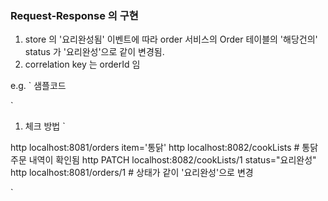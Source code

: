 ### Request-Response 의 구현

1. store 의 '요리완성됨' 이벤트에 따라 order 서비스의 Order 테이블의 '해당건의' status 가 '요리완성'으로 같이 변경됨.
1. correlation key 는 orderId 임

e.g.
`
샘플코드

`
1. 체크 방법 
`

http localhost:8081/orders item='통닭'
http localhost:8082/cookLists     # 통닭 주문 내역이 확인됨
http PATCH localhost:8082/cookLists/1 status="요리완성"
http localhost:8081/orders/1    # 상태가 같이 '요리완성'으로 변경

`